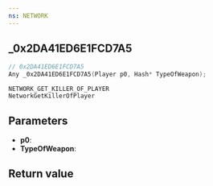 ```yaml
---
ns: NETWORK
---
```

## _0x2DA41ED6E1FCD7A5

```c
// 0x2DA41ED6E1FCD7A5
Any _0x2DA41ED6E1FCD7A5(Player p0, Hash* TypeOfWeapon);
```

```
NETWORK_GET_KILLER_OF_PLAYER
NetworkGetKillerOfPlayer
```

## Parameters
* **p0**: 
* **TypeOfWeapon**: 

## Return value
